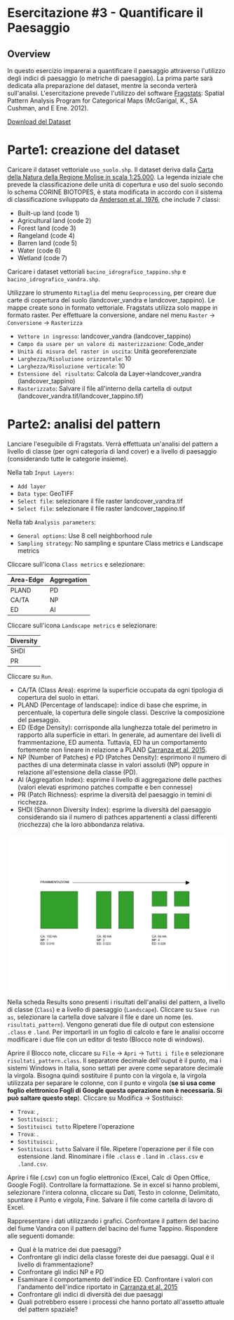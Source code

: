 # Esercitazione #3 - Quantificare il Paesaggio
## Overview
In questo esercizio imparerai a quantificare il paesaggio attraverso l'utilizzo degli indici di paesaggio (o metriche di paesaggio). La prima parte sarà dedicata alla preparazione del dataset, mentre la seconda verterà sull'analisi.
L'esercitazione prevede l'utilizzo del software [Fragstats](https://www.umass.edu/landeco/research/fragstats/fragstats.html): Spatial Pattern Analysis Program for Categorical Maps (McGarigal, K., SA Cushman, and E Ene. 2012).

[Download del Dataset](https://github.com/Envixlab/dataset_paesaggioGIS/raw/main/dataset/esercitazione_3.zip)

# Parte1: creazione del dataset
Caricare il dataset vettoriale `uso_suolo.shp`. Il dataset deriva dalla [Carta della Natura della Regione Molise in scala 1:25.000](https://www.isprambiente.gov.it/it/servizi/sistema-carta-della-natura/carta-della-natura-alla-scala-1-50.000/molise). La legenda iniziale che prevede la classificazione delle unità di copertura e uso del suolo secondo lo schema CORINE BIOTOPES, è stata modificata in accordo con il sistema di classificazione sviluppato da [Anderson et al. 1976](https://pubs.usgs.gov/pp/0964/report.pdf), che include 7 classi:
* Built-up land (code 1)
* Agricultural land (code 2)
* Forest land (code 3)
* Rangeland (code 4)
* Barren land (code 5)
* Water (code 6)
* Wetland (code 7)

Caricare i dataset vettoriali `bacino_idrografico_tappino.shp` e `bacino_idrografico_vandra.shp`.

Utilizzare lo strumento `Ritaglia` del menu `Geoprocessing`, per creare due carte di copertura del suolo (landcover_vandra e landcover_tappino). Le mappe create sono in formato vettoriale. Fragstats utilizza solo mappe in formato raster. Per effettuare la conversione, andare nel menu `Raster` -> `Conversione` -> `Rasterizza`
* `Vettore in ingresso`: landcover_vandra (landcover_tappino)
* `Campo da usare per un valore di masterizzazione`: Code_ander
* `Unità di misura del raster in uscita`: Unità georeferenziate
* `Larghezza/Risoluzione orizzontale`: 10
* `Larghezza/Risoluzione verticale`: 10
* `Estensione del risultato`: Calcola da Layer->landcover_vandra (landcover_tappino)
* `Rasterizzato`: Salvare il file all'interno della cartella di output (landcover_vandra.tif/landcover_tappino.tif)

# Parte2: analisi del pattern
Lanciare l'eseguibile di Fragstats. Verrà effettuata un'analisi del pattern a livello di classe (per ogni categoria di land cover) e a livello di paesaggio (considerando tutte le categorie insieme).

Nella tab `Input Layers`:
* `Add layer`
* `Data type`: GeoTIFF
* `Select file`: selezionare il file raster landcover_vandra.tif
* `Select file`: selezionare il file raster landcover_tappino.tif

Nella tab `Analysis parameters`:
* `General options`: Use 8 cell neighborhood rule
* `Sampling strategy`: No sampling e spuntare Class metrics e Landscape metrics

Cliccare sull'icona `Class metrics` e selezionare:

| Area-Edge      | Aggregation |
| ----------- | ----------- |
| PLAND      | PD       |
| CA/TA   | NP        |
| ED   | AI        |

Cliccare sull'icona `Landscape metrics` e selezionare:

| Diversity    |
| -----------  |
| SHDI        |
| PR        |

Cliccare su `Run`.

* CA/TA (Class Area): esprime la superficie occupata da ogni tipologia di copertura del suolo in ettari.
* PLAND (Percentage of landscape): indice di base che esprime, in percentuale, la copertura delle singole classi. Descrive la composizione del paesaggio.
* ED (Edge Density): corrisponde alla lunghezza totale del perimetro in rapporto alla superficie in ettari. In generale, ad aumentare dei livelli di frammentazione, ED aumenta. Tuttavia, ED ha un comportamento fortemente non lineare in relazione a PLAND [Carranza et al. 2015](https://github.com/Envixlab/paesaggioGIS/blob/master/pdf/Carranzaetal2015.pdf).
* NP (Number of Patches) e PD (Patches Density): esprimono il numero di pacthes di una determinata classe in valori assoluti (NP) oppure in relazione all'estensione della classe (PD).
* AI (Aggregation Index): esprime il livello di aggregazione delle pacthes (valori elevati esprimono patches compatte e ben connesse)
* PR (Patch Richness): esprime la diversità del paesaggio in temini di ricchezza.
* SHDI (Shannon Diversity Index): esprime la diversità del paesaggio considerando sia il numero di pathces appartenenti a classi differenti (ricchezza) che la loro abbondanza relativa.

![frag](https://raw.githubusercontent.com/Envixlab/paesaggioGIS/master/images/frag.jpeg)

Nella scheda Results sono presenti i risultati dell'analisi del pattern, a livello di classe (`Class`) e a livello di paesaggio (`Landscape`). Cliccare su `Save run as`, selezionare la cartella dove salvare il file e dare un nome (es. `risultati_pattern`). Vengono generati due file di output con estensione `.class` e `.land`. Per importarli in un foglio di calcolo e fare le analisi occorre modificare i due file con un editor di testo (Blocco note di windows).

Aprire il Blocco note, cliccare su `File` -> `Apri` -> `Tutti i file` e selezionare `risultati_pattern.class`. Il separatore decimale dell'ouput è il punto, ma i sistemi Windows in Italia, sono settati per avere come separatore decimale la virgola. Bisogna quindi sostituire il punto con la virgola e, la virgola utilizzata per separare le colonne, con il punto e virgola (**se si usa come foglio elettronico Fogli di Google questa operazione non è necessaria. Si può saltare questo step**).
Cliccare su Modifica -> Sostituisci:
* `Trova`: ,
* `Sostituisci`: ;
* `Sostituisci tutto`
Ripetere l'operazione
* `Trova`: .
* `Sostituisci`: ,
* `Sostituisci tutto`
Salvare il file. Ripetere l'operazione per il file con estensione .land. Rinominare i file `.class` e `.land` in `.class.csv` e `.land.csv`.

Aprire i file (.csv) con un foglio elettronico (Excel, Calc di Open Office, Google Fogli). Controllare la formattazione. Se in excel si hanno problemi, selezionare l'intera colonna, cliccare su Dati, Testo in colonne, Delimitato, spuntare il Punto e virgola, Fine. Salvare il file come cartella di lavoro di Excel.

Rappresentare i dati utilizzando i grafici. Confrontare il pattern del bacino del fiume Vandra con il pattern del bacino del fiume Tappino. Rispondere alle seguenti domande:

* Qual è la matrice dei due paesaggi?
* Confrontare gli indici della classe foreste dei due paesaggi. Qual è il livello di frammentazione?
* Confrontare gli indici NP e PD
* Esaminare il comportamento dell'indice ED. Confrontare i valori con l'andamento dell'indice riportato in [Carranza et al. 2015](https://github.com/Envixlab/paesaggioGIS/blob/master/pdf/Carranzaetal2015.pdf)
* Confrontare gli indici di diversità dei due paesaggi
* Quali potrebbero essere i processi che hanno portato all'assetto attuale del pattern spaziale?
